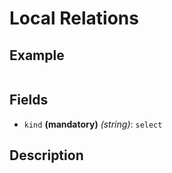 # Local Relations

## Example
```
```

## Fields
 * `kind` **(mandatory)** *(string)*: `select`


## Description
